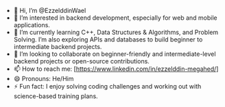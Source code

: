 - 👋 Hi, I’m @EzzelddinWael
- 👀 I’m interested in backend development, especially for web and mobile applications.
- 🌱 I’m currently learning C++, Data Structures & Algorithms, and Problem Solving. I’m also exploring APIs and databases to build beginner to intermediate backend projects.
- 💞️ I’m looking to collaborate on beginner-friendly and intermediate-level backend projects or open-source contributions.
- 📫 How to reach me: [https://www.linkedin.com/in/ezzelddin-megahed/]
- 😄 Pronouns: He/Him
- ⚡ Fun fact: I enjoy solving coding challenges and working out with science-based training plans.


<!---
EzzelddinWael/EzzelddinWael is a ✨ special ✨ repository because its `README.md` (this file) appears on your GitHub profile.
You can click the Preview link to take a look at your changes.
--->
